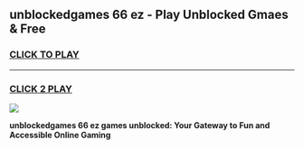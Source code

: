 
## unblockedgames 66 ez - Play Unblocked Gmaes & Free
<h3>
<a href="https://news.freeplayer.one?title=unblockedgames_66_ez&ref=16F">CLICK TO PLAY</a></h3>
<hr>

<h3>
<a href="https://news.freeplayer.one?title=unblockedgames_66_ez&ref=16F">CLICK 2 PLAY</a>
  
</h3>

<a href="https://news.freeplayer.one?title=unblockedgames_66_ez&ref=16F/"><img src="https://clearcache.store/games.png"></a>


**unblockedgames 66 ez games unblocked: Your Gateway to Fun and Accessible Online Gaming**
